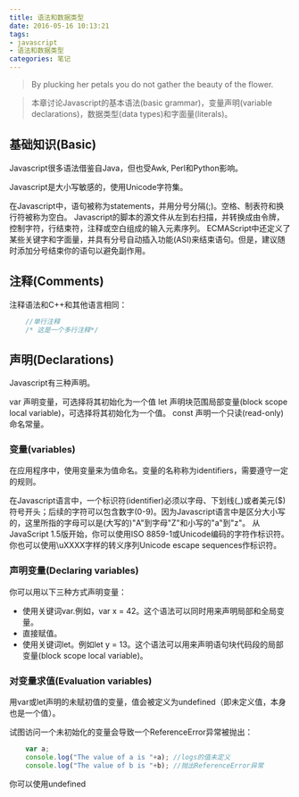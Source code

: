 ```yaml
---
title: 语法和数据类型
date: 2016-05-16 10:13:21
tags:
- javascript
- 语法和数据类型
categories: 笔记
---
```

> By plucking her petals you do not gather the beauty of the flower. 

> 本章讨论Javascript的基本语法(basic grammar)，变量声明(variable declarations)，数据类型(data types)和字面量(literals)。

## 基础知识(Basic)
Javascript很多语法借鉴自Java，但也受Awk, Perl和Python影响。

Javascript是大小写敏感的，使用Unicode字符集。

在Javascript中，语句被称为statements，并用分号分隔(;)。空格、制表符和换行符被称为空白。
Javascript的脚本的源文件从左到右扫描，并转换成由令牌，控制字符，行结束符，注释或空白组成的输入元素序列。
ECMAScript中还定义了某些关键字和字面量，并具有分号自动插入功能(ASI)来结束语句。但是，建议随时添加分号结束你的语句以避免副作用。

## 注释(Comments)
注释语法和C++和其他语言相同：
```javascript
    //单行注释
    /* 这是一个多行注释*/
```

## 声明(Declarations)
Javascript有三种声明。

var 声明变量，可选择将其初始化为一个值
let 声明块范围局部变量(block scope local variable)，可选择将其初始化为一个值。
const 声明一个只读(read-only)命名常量。

### 变量(variables)
在应用程序中，使用变量来为值命名。变量的名称称为identifiers，需要遵守一定的规则。

在Javascript语言中，一个标识符(identifier)必须以字母、下划线(_)或者美元($)符号开头；后续的字符可以包含数字(0-9)。因为Javascript语言中是区分大小写的，这里所指的字母可以是(大写的)"A"到字母"Z"和小写的"a"到"z"。
从JavaScript 1.5版开始，你可以使用ISO 8859-1或Unicode编码的字符作标识符。你也可以使用\uXXXX字样的转义序列Unicode escape sequences作标识符。

### 声明变量(Declaring variables)
你可以用以下三种方式声明变量：

- 使用关键词var.例如，var x = 42。这个语法可以同时用来声明局部和全局变量。
- 直接赋值。
- 使用关键词let。例如let y = 13。这个语法可以用来声明语句块代码段的局部变量(block scope local variable)。

### 对变量求值(Evaluation variables)
用var或let声明的未赋初值的变量，值会被定义为undefined（即未定义值，本身也是一个值）。

试图访问一个未初始化的变量会导致一个ReferenceError异常被抛出：

```javascript
    var a;
    console.log("The value of a is "+a); //logs的值未定义
    console.log("The value of b is "+b); //抛出ReferenceError异常
```

你可以使用undefined

























